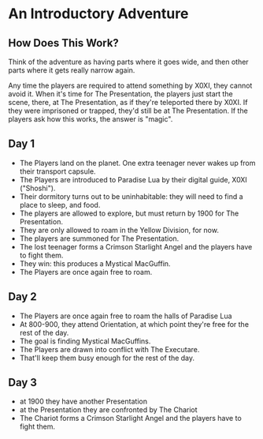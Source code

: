 # An Introductory Adventure

## How Does This Work?

Think of the adventure as having parts where it goes wide, and then other parts where it gets really narrow again.

Any time the players are required to attend something by X0XI, they cannot avoid it.
When it's time for The Presentation, the players just start the scene, there, at The Presentation,
as if they're teleported there by X0XI. If they were imprisoned or trapped, they'd still be at The Presentation.
If the players ask how this works, the answer is "magic".


## Day 1

* The Players land on the planet. One extra teenager never wakes up from their transport capsule.
* The Players are introduced to Paradise Lua by their digital guide, X0XI ("Shoshi").
* Their dormitory turns out to be uninhabitable: they will need to find a place to sleep, and food.
* The players are allowed to explore, but must return by 1900 for The Presentation.
* They are only allowed to roam in the Yellow Division, for now.
* The players are summoned for The Presentation.
* The lost teenager forms a Crimson Starlight Angel and the players have to fight them.
* They win: this produces a Mystical MacGuffin.
* The Players are once again free to roam.

## Day 2

* The Players are once again free to roam the halls of Paradise Lua
* At 800-900, they attend Orientation, at which point they're free for the rest of the day.
* The goal is finding Mystical MacGuffins.
* The Players are drawn into conflict with The Executare.
* That'll keep them busy enough for the rest of the day.

## Day 3

* at 1900 they have another Presentation
* at the Presentation they are confronted by The Chariot
* The Chariot forms a Crimson Starlight Angel and the players have to fight them.